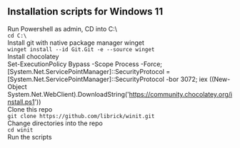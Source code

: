 ## Installation scripts for Windows 11

Run Powershell as admin, CD into C:\  
`cd C:\`  
Install git with native package manager winget  
`winget install --id Git.Git -e --source winget`  
Install chocolatey  
Set-ExecutionPolicy Bypass -Scope Process -Force; [System.Net.ServicePointManager]::SecurityProtocol = [System.Net.ServicePointManager]::SecurityProtocol -bor 3072; iex ((New-Object System.Net.WebClient).DownloadString('https://community.chocolatey.org/install.ps1'))  
Clone this repo  
`git clone https://github.com/librick/winit.git`  
Change directories into the repo  
`cd winit`  
Run the scripts
